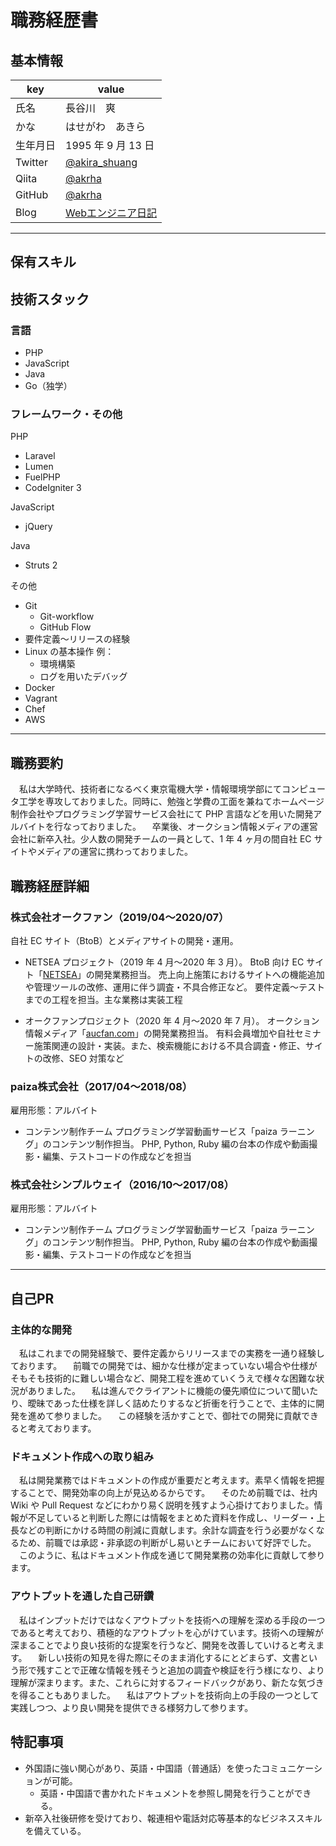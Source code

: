 # 職務経歴書

## 基本情報

|key|value|
|---|---|
|氏名|長谷川　爽|
|かな|はせがわ　あきら|
|生年月日|1995 年 9 月 13 日|
|Twitter|[@akira_shuang](https://twitter.com/akira_shuang)|
|Qiita|[@akrha](https://qiita.com/akrha)|
|GitHub|[@akrha](https://github.com/akrha)|
|Blog|[Webエンジニア日記](https://akr-web.tk)|

---

## 保有スキル


## 技術スタック

### 言語

- PHP
- JavaScript
- Java
- Go（独学）

### フレームワーク・その他

PHP

- Laravel
- Lumen
- FuelPHP
- CodeIgniter 3

JavaScript

- jQuery

Java

- Struts 2

その他

- Git
  - Git-workflow
  - GitHub Flow
- 要件定義〜リリースの経験
- Linux の基本操作
  例：
  - 環境構築
  - ログを用いたデバッグ
- Docker
- Vagrant
- Chef
- AWS

---

## 職務要約

　私は大学時代、技術者になるべく東京電機大学・情報環境学部にてコンピュータ工学を専攻しておりました。同時に、勉強と学費の工面を兼ねてホームページ制作会社やプログラミング学習サービス会社にて PHP 言語などを用いた開発アルバイトを行なっておりました。
　卒業後、オークション情報メディアの運営会社に新卒入社。少人数の開発チームの一員として、1 年 4 ヶ月の間自社 EC サイトやメディアの運営に携わっておりました。

## 職務経歴詳細

### 株式会社オークファン（2019/04〜2020/07）

自社 EC サイト（BtoB）とメディアサイトの開発・運用。

- NETSEA プロジェクト（2019 年 4 月〜2020 年 3 月）。
BtoB 向け EC サイト「[NETSEA](https://netsea.jp)」の開発業務担当。
売上向上施策におけるサイトへの機能追加や管理ツールの改修、運用に伴う調査・不具合修正など。
要件定義〜テストまでの工程を担当。主な業務は実装工程

- オークファンプロジェクト（2020 年 4 月〜2020 年 7 月）。
オークション情報メディア「[aucfan.com](https://aucfan.com)」の開発業務担当。
有料会員増加や自社セミナー施策関連の設計・実装。また、検索機能における不具合調査・修正、サイトの改修、SEO 対策など

### paiza株式会社（2017/04〜2018/08）

雇用形態：アルバイト

- コンテンツ制作チーム
プログラミング学習動画サービス「paiza ラーニング」のコンテンツ制作担当。
PHP, Python, Ruby 編の台本の作成や動画撮影・編集、テストコードの作成などを担当

### 株式会社シンプルウェイ（2016/10〜2017/08）

雇用形態：アルバイト

- コンテンツ制作チーム
プログラミング学習動画サービス「paiza ラーニング」のコンテンツ制作担当。
PHP, Python, Ruby 編の台本の作成や動画撮影・編集、テストコードの作成などを担当

---

## 自己PR

### 主体的な開発

　私はこれまでの開発経験で、要件定義からリリースまでの実務を一通り経験しております。
　前職での開発では、細かな仕様が定まっていない場合や仕様がそもそも技術的に難しい場合など、開発工程を進めていくうえで様々な困難な状況がありました。
　私は進んでクライアントに機能の優先順位について聞いたり、曖昧であった仕様を詳しく詰めたりするなど折衝を行うことで、主体的に開発を進めて参りました。
　この経験を活かすことで、御社での開発に貢献できると考えております。

### ドキュメント作成への取り組み

　私は開発業務ではドキュメントの作成が重要だと考えます。素早く情報を把握することで、開発効率の向上が見込めるからです。
　そのため前職では、社内 Wiki や Pull Request などにわかり易く説明を残すよう心掛けておりました。情報が不足していると判断した際には情報をまとめた資料を作成し、リーダー・上長などの判断にかける時間の削減に貢献します。余計な調査を行う必要がなくなるため、前職では承認・非承認の判断がし易いとチームにおいて好評でした。
　このように、私はドキュメント作成を通じて開発業務の効率化に貢献して参ります。

### アウトプットを通した自己研鑽

　私はインプットだけではなくアウトプットを技術への理解を深める手段の一つであると考えており、積極的なアウトプットを心がけています。技術への理解が深まることでより良い技術的な提案を行うなど、開発を改善していけると考えます。
　新しい技術の知見を得た際にそのまま消化するにとどまらず、文書という形で残すことで正確な情報を残そうと追加の調査や検証を行う様になり、より理解が深まります。また、これらに対するフィードバックがあり、新たな気づきを得ることもありました。
　私はアウトプットを技術向上の手段の一つとして実践しつつ、より良い開発を提供できる様努力して参ります。

## 特記事項

- 外国語に強い関心があり、英語・中国語（普通話）を使ったコミュニケーションが可能。
  - 英語・中国語で書かれたドキュメントを参照し開発を行うことができる。
- 新卒入社後研修を受けており、報連相や電話対応等基本的なビジネススキルを備えている。
